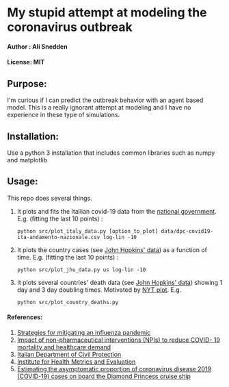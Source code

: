 # My stupid attempt at modeling the coronavirus outbreak
#### Author : Ali Snedden
#### License: MIT 
## Purpose:
I'm curious if I can predict the outbreak behavior with an agent based model. This is a really ignorant attempt at modeling and I have no experience in these type of simulations.

## Installation:
Use a python 3 installation that includes common libraries such as numpy and matplotlib

## Usage:
This repo does several things.
1. It plots and fits the Itallian covid-19 data from the [national government](https://github.com/pcm-dpc/COVID-19.git). E.g. (fitting the last 10 points) : 

   `python src/plot_italy_data.py [option_to_plot] data/dpc-covid19-ita-andamento-nazionale.csv log-lin -10`

2. It plots the country cases (see [John Hopkins' data](https://github.com/CSSEGISandData/COVID-19/tree/master/csse_covid_19_data/csse_covid_19_time_series)) as a function of time. E.g. (fitting the last 10 points) : 

    `python src/plot_jhu_data.py us log-lin -10`

3. It plots several countries' death data (see [John Hopkins' data](https://github.com/CSSEGISandData/COVID-19/tree/master/csse_covid_19_data/csse_covid_19_time_series)) showing 1 day and 3 day doubling times. Motivated by [NYT plot](https://www.nytimes.com/interactive/2020/03/21/upshot/coronavirus-deaths-by-country.html).  E.g.

    `python src/plot_country_deaths.py`


#### References:
1. [Strategies for mitigating an influenza pandemic](https://www.nature.com/articles/nature04795#Sec2)
2. [Impact of non-pharmaceutical interventions (NPIs) to reduce COVID- 19 mortality and healthcare demand](https://spiral.imperial.ac.uk:8443/handle/10044/1/77482)
3. [Italian Department of Civil Protection](https://github.com/pcm-dpc/COVID-19.git)
4. [Institute for Health Metrics and Evaluation](https://covid19.healthdata.org/united-states-of-america)
5. [Estimating the asymptomatic proportion of coronavirus disease 2019 (COVID-19) cases on board the Diamond Princess cruise ship](https://www.ncbi.nlm.nih.gov/pmc/articles/PMC7078829/)
